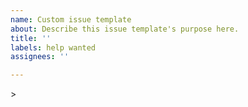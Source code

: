 ```yaml
---
name: Custom issue template
about: Describe this issue template's purpose here.
title: ''
labels: help wanted
assignees: ''

---
```


<!-- This is a comment --!>>
